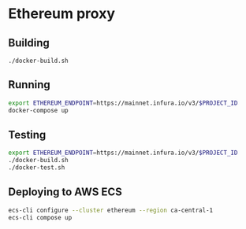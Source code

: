 # Ethereum proxy

## Building

`./docker-build.sh`

## Running

```bash
export ETHEREUM_ENDPOINT=https://mainnet.infura.io/v3/$PROJECT_ID
docker-compose up
```

## Testing

```bash
export ETHEREUM_ENDPOINT=https://mainnet.infura.io/v3/$PROJECT_ID
./docker-build.sh
./docker-test.sh
```

## Deploying to AWS ECS

```bash
ecs-cli configure --cluster ethereum --region ca-central-1
ecs-cli compose up
```
